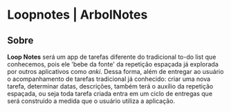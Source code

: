 # Loopnotes | ArbolNotes

## Sobre 

**Loop Notes** será um app de tarefas diferente do tradicional to-do list que conhecemos, pois ele 'bebe da fonte' da repetição espaçada já explorada por outros aplicativos como *anki*. 
Dessa forma, além de entregar ao usuário o acompanhamento de tarefas tradicional já conhecido: criar uma nova tarefa, determinar datas, descrições, também terá o auxílio da repetição espaçada, ou seja toda tarefa criada entra em um ciclo de entregas que será construído a medida que o usuário utiliza a aplicação.